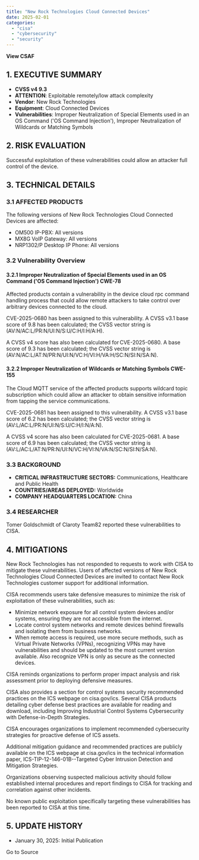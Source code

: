 ```yaml
---
title: "New Rock Technologies Cloud Connected Devices"
date: 2025-02-01
categories: 
  - "cisa"
  - "cybersecurity"
  - "security"
---
```


**View CSAF**

## 1\. EXECUTIVE SUMMARY

- **CVSS v4 9.3**
- **ATTENTION**: Exploitable remotely/low attack complexity
- **Vendor**: New Rock Technologies
- **Equipment**: Cloud Connected Devices
- **Vulnerabilities**: Improper Neutralization of Special Elements used in an OS Command ('OS Command Injection'), Improper Neutralization of Wildcards or Matching Symbols

## 2\. RISK EVALUATION

Successful exploitation of these vulnerabilities could allow an attacker full control of the device.

## 3\. TECHNICAL DETAILS

### 3.1 AFFECTED PRODUCTS

The following versions of New Rock Technologies Cloud Connected Devices are affected:

- OM500 IP-PBX: All versions
- MX8G VoIP Gateway: All versions
- NRP1302/P Desktop IP Phone: All versions

### 3.2 Vulnerability Overview

#### **3.2.1** **Improper Neutralization of Special Elements used in an OS Command ('OS Command Injection') CWE-78**

Affected products contain a vulnerability in the device cloud rpc command handling process that could allow remote attackers to take control over arbitrary devices connected to the cloud.

CVE-2025-0680 has been assigned to this vulnerability. A CVSS v3.1 base score of 9.8 has been calculated; the CVSS vector string is (AV:N/AC:L/PR:N/UI:N/S:U/C:H/I:H/A:H).

A CVSS v4 score has also been calculated for CVE-2025-0680. A base score of 9.3 has been calculated; the CVSS vector string is (AV:N/AC:L/AT:N/PR:N/UI:N/VC:H/VI:H/VA:H/SC:N/SI:N/SA:N).

#### **3.2.2** **Improper Neutralization of Wildcards or Matching Symbols CWE-155**

The Cloud MQTT service of the affected products supports wildcard topic subscription which could allow an attacker to obtain sensitive information from tapping the service communications.

CVE-2025-0681 has been assigned to this vulnerability. A CVSS v3.1 base score of 6.2 has been calculated; the CVSS vector string is (AV:L/AC:L/PR:N/UI:N/S:U/C:H/I:N/A:N).

A CVSS v4 score has also been calculated for CVE-2025-0681. A base score of 6.9 has been calculated; the CVSS vector string is (AV:L/AC:L/AT:N/PR:N/UI:N/VC:H/VI:N/VA:N/SC:N/SI:N/SA:N).

### 3.3 BACKGROUND

- **CRITICAL INFRASTRUCTURE SECTORS:** Communications, Healthcare and Public Health
- **COUNTRIES/AREAS DEPLOYED:** Worldwide
- **COMPANY HEADQUARTERS LOCATION:** China

### 3.4 RESEARCHER

Tomer Goldschmidt of Claroty Team82 reported these vulnerabilities to CISA.

## 4\. MITIGATIONS

New Rock Technologies has not responded to requests to work with CISA to mitigate these vulnerabilities. Users of affected versions of New Rock Technologies Cloud Connected Devices are invited to contact New Rock Technologies customer support for additional information.

CISA recommends users take defensive measures to minimize the risk of exploitation of these vulnerabilities, such as:

- Minimize network exposure for all control system devices and/or systems, ensuring they are not accessible from the internet.
- Locate control system networks and remote devices behind firewalls and isolating them from business networks.
- When remote access is required, use more secure methods, such as Virtual Private Networks (VPNs), recognizing VPNs may have vulnerabilities and should be updated to the most current version available. Also recognize VPN is only as secure as the connected devices.

CISA reminds organizations to perform proper impact analysis and risk assessment prior to deploying defensive measures.

CISA also provides a section for control systems security recommended practices on the ICS webpage on cisa.gov/ics. Several CISA products detailing cyber defense best practices are available for reading and download, including Improving Industrial Control Systems Cybersecurity with Defense-in-Depth Strategies.

CISA encourages organizations to implement recommended cybersecurity strategies for proactive defense of ICS assets.

Additional mitigation guidance and recommended practices are publicly available on the ICS webpage at cisa.gov/ics in the technical information paper, ICS-TIP-12-146-01B--Targeted Cyber Intrusion Detection and Mitigation Strategies.

Organizations observing suspected malicious activity should follow established internal procedures and report findings to CISA for tracking and correlation against other incidents.

No known public exploitation specifically targeting these vulnerabilities has been reported to CISA at this time.

## 5\. UPDATE HISTORY

- January 30, 2025: Initial Publication

Go to Source
